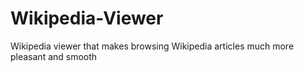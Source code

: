 # Wikipedia-Viewer
Wikipedia viewer that makes browsing Wikipedia articles much more pleasant and smooth
